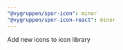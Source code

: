 ```yaml
---
"@vygruppen/spor-icon": minor
"@vygruppen/spor-icon-react": minor
---
```


Add new icons to icon library
